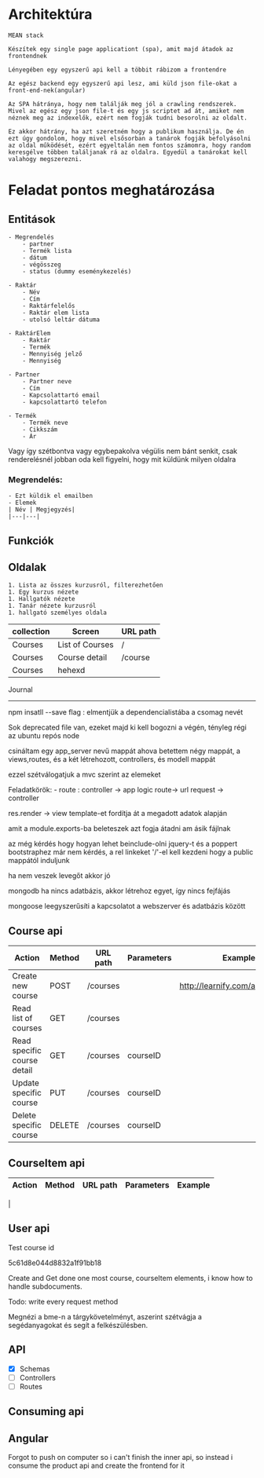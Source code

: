 # Architektúra 
    MEAN stack

    Készítek egy single page applicationt (spa), amit majd átadok az frontendnek

    Lényegében egy egyszerű api kell a többit rábizom a frontendre

    Az egész backend egy egyszerű api lesz, ami küld json file-okat a front-end-nek(angular)
    
    Az SPA hátránya, hogy nem találják meg jól a crawling rendszerek. Mivel az egész egy json file-t és egy js scriptet ad át, amiket nem néznek meg az indexelők, ezért nem fogják tudni besorolni az oldalt. 

    Ez akkor hátrány, ha azt szeretném hogy a publikum használja. De én ezt úgy gondolom, hogy mivel elsősorban a tanárok fogják befolyásolni az oldal működését, ezért egyeltalán nem fontos számomra, hogy random keresgélve többen találjanak rá az oldalra. Egyedül a tanárokat kell valahogy megszerezni.

# Feladat pontos meghatározása

## Entitások
    - Megrendelés
        - partner
        - Termék lista
        - dátum
        - végösszeg
        - status (dummy eseménykezelés)

    - Raktár
        - Név
        - Cím
        - Raktárfelelős
        - Raktár elem lista
        - utolsó leltár dátuma

    - RaktárElem
        - Raktár
        - Termék
        - Mennyiség jelző
        - Mennyiség

    - Partner
        - Partner neve
        - Cím
        - Kapcsolattartó email
        - kapcsolattartó telefon

    - Termék
        - Termék neve
        - Cikkszám
        - Ár

Vagy így szétbontva
vagy egybepakolva
végülis nem bánt senkit, csak renderelésnél jobban oda kell figyelni, hogy mit küldünk milyen oldalra
### Megrendelés:
    - Ezt küldik el emailben
    - Elemek
    | Név | Megjegyzés|
    |---|---|
    

## Funkciók



## Oldalak 

    1. Lista az összes kurzusról, filterezhetően 
    1. Egy kurzus nézete
    1. Hallgatók nézete
    1. Tanár nézete kurzusról
    1. hallgató személyes oldala

|collection| Screen | URL path|
|---|---|---|
|Courses| List of Courses| / |
|Courses| Course detail | /course |
|Courses | hehexd | | 


Journal
***************************************************************************

npm insatll --save flag : elmentjük a dependencialistába a csomag nevét 

Sok deprecated file van, ezeket majd ki kell bogozni a végén, tényleg régi az ubuntu repós node

csináltam egy app_server nevű mappát ahova betettem négy mappát, a views,routes, és a két létrehozott, controllers, és modell mappát 

ezzel szétválogatjuk a mvc szerint az elemeket

Feladatkörök:
    - route : controller -> app logic route-> url request -> controller


res.render -> view template-et fordítja át a megadott adatok alapján

amit a module.exports-ba beleteszek azt fogja átadni am ásik fájlnak

az még kérdés hogy hogyan lehet beinclude-olni jquery-t és a poppert bootstraphez
már nem kérdés, a rel linkeket '/'-el kell kezdeni hogy a public mappától induljunk

ha nem veszek levegőt akkor jó 



mongodb ha nincs adatbázis, akkor létrehoz egyet, így nincs fejfájás

mongoose leegyszerűsíti a kapcsolatot a webszerver és adatbázis között

## Course api 

|Action| Method | URL path | Parameters | Example
|---|---|---|---|---|
|Create new course | POST | /courses | |  http://learnify.com/api/locations|
|Read list of courses | GET | /courses | 
| Read specific course detail | GET | /courses| courseID   
| Update specific course | PUT | /courses | courseID ||
|Delete specific course | DELETE | /courses| courseID||

## CourseItem api
|Action| Method | URL path | Parameters | Example
|---|---|---|---|---|
|

## User api 
Test course id 

5c61d8e044d8832a1f91bb18

Create and Get done one most course, courseItem elements, i know how to handle subdocuments.

Todo: write every request method 



Megnézi a bme-n a tárgykövetelményt, aszerint szétvágja a segédanyagokat és segít a felkészülésben. 
## API

- [x] Schemas
- [ ] Controllers
- [ ] Routes

## Consuming api
## Angular

Forgot to push on computer so i can't finish the inner api, so instead i consume the product api and create the frontend for it 